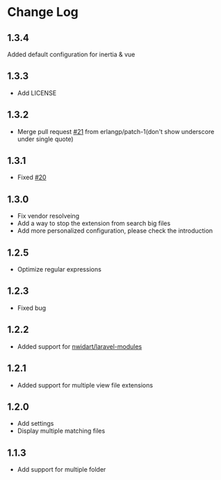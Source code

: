 # Change Log

## 1.3.4
Added default configuration for inertia & vue
## 1.3.3
- Add LICENSE

## 1.3.2
- Merge pull request [#21](https://github.com/codingyu/laravel-goto-view/issues/21) from erlangp/patch-1(don't show underscore under single quote)

## 1.3.1
- Fixed [#20](https://github.com/codingyu/laravel-goto-view/issues/20)

## 1.3.0
- Fix vendor resolveing
- Add a way to stop the extension from search big files
- Add more personalized configuration, please check the introduction

## 1.2.5
- Optimize regular expressions

## 1.2.3
- Fixed bug

## 1.2.2
- Added support for [nwidart/laravel-modules](https://packagist.org/packages/nwidart/laravel-modules)

## 1.2.1
- Added support for multiple view file extensions

## 1.2.0
- Add settings
- Display multiple matching files

## 1.1.3
- Add support for multiple folder
